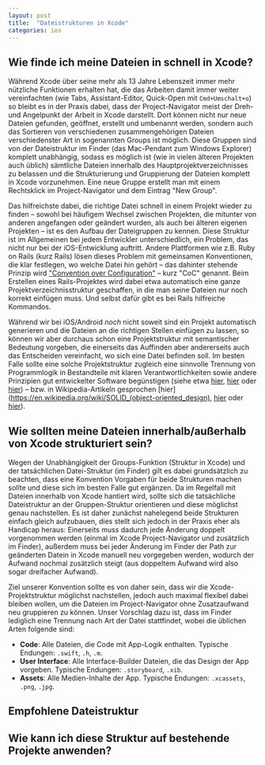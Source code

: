 ```yaml
---
layout: post
title:  "Dateistrukturen in Xcode"
categories: ios
---
```


## Wie finde ich meine Dateien in schnell in Xcode?

Während Xcode über seine mehr als 13 Jahre Lebenszeit immer mehr nützliche Funktionen erhalten hat, die das Arbeiten damit immer weiter vereinfachten (wie Tabs, Assistant-Editor, Quick-Open mit `Cmd+Umschalt+o`) so bleibt es in der Praxis dabei, dass der Project-Navigator meist der Dreh- und Angelpunkt der Arbeit in Xcode darstellt. Dort können nicht nur neue Dateien gefunden, geöffnet, erstellt und umbenannt werden, sondern auch das Sortieren von verschiedenen zusammengehörigen Dateien verschiedenster Art in sogenannten Groups ist möglich. Diese Gruppen sind von der Dateistruktur im Finder (das Mac-Pendant zum Windows Explorer) komplett unabhängig, sodass es möglich ist (wie in vielen älteren Projekten auch üblich) sämtliche Dateien innerhalb des Hauptprojektverzeichnisses zu belassen und die Strukturierung und Gruppierung der Dateien komplett in Xcode vorzunehmen. Eine neue Gruppe erstellt man mit einem Rechtsklick im Project-Navigator und dem Eintrag "New Group".

Das hilfreichste dabei, die richtige Datei schnell in einem Projekt wieder zu finden – sowohl bei häufigem Wechsel zwischen Projekten, die mitunter von anderen angefangen oder geändert wurden, als auch bei älteren eigenen Projekten – ist es den Aufbau der Dateigruppen zu kennen. Diese Struktur ist im Allgemeinen bei jedem Entwickler unterschiedlich, ein Problem, das nicht nur bei der iOS-Entwicklung auftritt. Andere Plattformen wie z.B. Ruby on Rails (kurz Rails) lösen dieses Problem mit gemeinsamen Konventionen, die klar festlegen, wo welche Datei hin gehört – das dahinter stehende Prinzip wird ["Convention over Configuration"](https://en.wikipedia.org/wiki/Convention_over_configuration) – kurz "CoC" genannt. Beim Erstellen eines Rails-Projektes wird dabei etwa automatisch eine ganze Projektverzeichnisstruktur geschaffen, in die man seine Dateien nur noch korrekt einfügen muss. Und selbst dafür gibt es bei Rails hilfreiche Kommandos.

Während wir bei iOS/Android *noch* nicht soweit sind ein Projekt automatisch generieren und die Dateien an die richtigen Stellen einfügen zu lassen, so können wir aber durchaus schon eine Projektstruktur mit semantischer Bedeutung vorgeben, die einerseits das Auffinden aber andererseits auch das Entscheiden vereinfacht, wo sich eine Datei befinden soll. Im besten Falle sollte eine solche Projektstruktur zugleich eine sinnvolle Trennung von Programmlogik in Bestandteile mit klaren Verantwortlichkeiten sowie andere Prinzipien gut entwickelter Software begünstigen (siehe etwa [hier](http://www.oodesign.com/design-principles.html), [hier](https://msdn.microsoft.com/en-us/library/ee658124.aspx) oder [hier](http://code.tutsplus.com/tutorials/3-key-software-principles-you-must-understand--net-25161)) – bzw. in Wikipedia-Artikeln gesprochen [hier](https://en.wikipedia.org/wiki/SOLID_(object-oriented_design), [hier](https://en.wikipedia.org/wiki/GRASP_(object-oriented_design)) oder [hier](https://en.wikipedia.org/wiki/Don%27t_repeat_yourself)).


## Wie sollten meine Dateien innerhalb/außerhalb von Xcode strukturiert sein?

Wegen der Unabhängigkeit der Groups-Funktion (Struktur in Xcode) und der tatsächlichen Datei-Struktur (im Finder) gilt es dabei grundsätzlich zu beachten, dass eine Konvention Vorgaben für beide Strukturen machen sollte und diese sich im besten Falle gut ergänzen. Da im Regelfall mit Dateien innerhalb von Xcode hantiert wird, sollte sich die tatsächliche Dateistruktur an der Gruppen-Struktur orientieren und diese möglichst genau nachstellen. Es ist daher zunächst nahelegend beide Strukturen einfach gleich aufzubauen, dies stellt sich jedoch in der Praxis eher als Handicap heraus: Einerseits muss dadurch jede Änderung doppelt vorgenommen werden (einmal im Xcode Project-Navigator und zusätzlich im Finder), außerdem muss bei jeder Änderung im Finder der Path zur geänderten Datein in Xcode manuell neu vorgegeben werden, wodurch der Aufwand nochmal zusätzlich steigt (aus doppeltem Aufwand wird also sogar dreifacher Aufwand).

Ziel unserer Konvention sollte es von daher sein, dass wir die Xcode-Projektstruktur möglichst nachstellen, jedoch auch maximal flexibel dabei bleiben wollen, um die Dateien im Project-Navigator ohne Zusatzaufwand neu gruppieren zu können. Unser Vorschlag dazu ist, dass im Finder lediglich eine Trennung nach Art der Datei stattfindet, wobei die üblichen Arten folgende sind:

* **Code**: Alle Dateien, die Code mit App-Logik enthalten. Typische Endungen: `.swift`, `.h`, `.m`.
* **User Interface**: Alle Interface-Builder Dateien, die das Design der App vorgeben. Typische Endungen: `.storyboard`, `.xib`.
* **Assets**: Alle Medien-Inhalte der App. Typische Endungen: `.xcassets`, `.png`, `.jpg`.



## Empfohlene Dateistruktur



## Wie kann ich diese Struktur auf bestehende Projekte anwenden?
